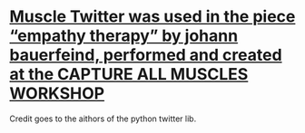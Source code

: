 # [Muscle Twitter was used in the piece “empathy therapy” by johann bauerfeind, performed and created at the CAPTURE ALL MUSCLES WORKSHOP](http://plopes.org/project/capture-all-transmediale-workshop/)

Credit goes to the aithors of the python twitter lib. 
